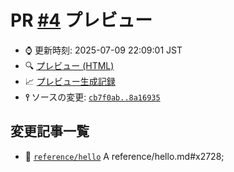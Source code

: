 # PR [\#4](https://github.com/akinomyoga/cpprefjp-site/pull/4) プレビュー
- &#x231a; 更新時刻: 2025-07-09 22:09:01 JST
- &#x1f50d; [プレビュー (HTML)](https://akinomyoga.github.io/cpprefjp-site/gen/pull/4)
- &#x1f4c8; [プレビュー生成記録](https://github.com/akinomyoga/cpprefjp-site/actions?query=event%3Apull_request_target+branch%3Apreview_link.test)
- **&#x2AEF;** ソースの変更: [`cb7f0ab..8a16935`](https://github.com/akinomyoga/cpprefjp-site/compare/cb7f0ab3d693e453c0b4be8237dd0a75e1514297..8a16935a83761701c0e8c7b6da6c78d745edc58a)

## 変更記事一覧

- &#x1f4dd; [`reference/hello`](https://akinomyoga.github.io/cpprefjp-site/gen/pull/4/reference/hello.html) A reference/hello.md#x2728;
